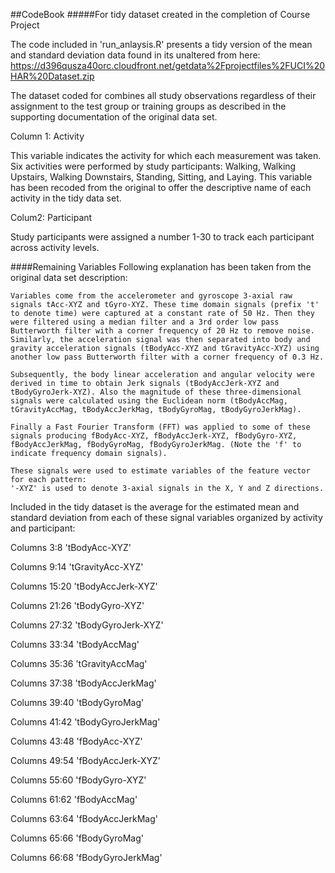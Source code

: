 ##CodeBook
#####For tidy dataset created in the completion of Course Project

The code included in 'run_anlaysis.R' presents a tidy version of the mean and standard deviation data found in its unaltered from here: https://d396qusza40orc.cloudfront.net/getdata%2Fprojectfiles%2FUCI%20HAR%20Dataset.zip  

The dataset coded for combines all study observations regardless of their assignment to the test group or training groups as described in the supporting documentation of the original data set. 

Column 1: Activity

This variable indicates the activity for which each measurement was taken.  Six activities were performed by study participants: Walking, Walking Upstairs, Walking Downstairs, Standing, Sitting, and Laying.  This variable has been recoded from the original to offer the descriptive name of each activity in the tidy data set.

Colum2:  Participant

Study participants were assigned a number 1-30 to track each participant across activity levels.  

####Remaining Variables
Following explanation has been taken from the original data set description:

    Variables come from the accelerometer and gyroscope 3-axial raw signals tAcc-XYZ and tGyro-XYZ. These time domain signals (prefix 't' to denote time) were captured at a constant rate of 50 Hz. Then they were filtered using a median filter and a 3rd order low pass Butterworth filter with a corner frequency of 20 Hz to remove noise. Similarly, the acceleration signal was then separated into body and gravity acceleration signals (tBodyAcc-XYZ and tGravityAcc-XYZ) using another low pass Butterworth filter with a corner frequency of 0.3 Hz.

    Subsequently, the body linear acceleration and angular velocity were derived in time to obtain Jerk signals (tBodyAccJerk-XYZ and tBodyGyroJerk-XYZ). Also the magnitude of these three-dimensional signals were calculated using the Euclidean norm (tBodyAccMag, tGravityAccMag, tBodyAccJerkMag, tBodyGyroMag, tBodyGyroJerkMag).

    Finally a Fast Fourier Transform (FFT) was applied to some of these signals producing fBodyAcc-XYZ, fBodyAccJerk-XYZ, fBodyGyro-XYZ, fBodyAccJerkMag, fBodyGyroMag, fBodyGyroJerkMag. (Note the 'f' to indicate frequency domain signals). 

    These signals were used to estimate variables of the feature vector for each pattern:  
    '-XYZ' is used to denote 3-axial signals in the X, Y and Z directions. 

Included in the tidy dataset is the average for the estimated mean and standard deviation from each of these signal variables organized by activity and participant:

Columns 3:8  	 'tBodyAcc-XYZ'

Columns 9:14	 'tGravityAcc-XYZ'

Columns 15:20	 'tBodyAccJerk-XYZ'

Columns 21:26	 'tBodyGyro-XYZ'

Columns 27:32  'tBodyGyroJerk-XYZ'

Columns 33:34	 'tBodyAccMag'

Columns 35:36	 'tGravityAccMag'

Columns 37:38	 'tBodyAccJerkMag'

Columns 39:40  'tBodyGyroMag'

Columns 41:42  'tBodyGyroJerkMag'

Columns 43:48  'fBodyAcc-XYZ'

Columns 49:54  'fBodyAccJerk-XYZ'

Columns 55:60  'fBodyGyro-XYZ'

Columns 61:62  'fBodyAccMag'

Columns 63:64  'fBodyAccJerkMag'

Columns 65:66  'fBodyGyroMag'

Columns 66:68  'fBodyGyroJerkMag'
